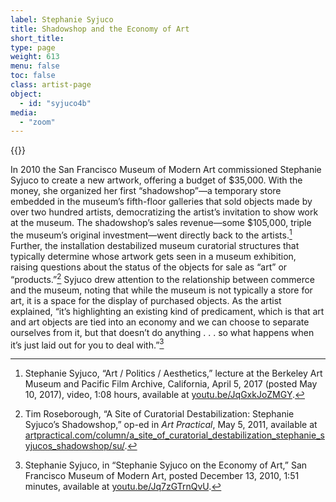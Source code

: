 ```yaml
---
label: Stephanie Syjuco
title: Shadowshop and the Economy of Art
short_title:
type: page
weight: 613
menu: false
toc: false
class: artist-page
object:
  - id: "syjuco4b"
media:
  - "zoom"
---
```

{{<q-figure id="syjuco4b">}}

In 2010 the San Francisco Museum of Modern Art commissioned Stephanie Syjuco to create a new artwork, offering a budget of \$35,000. With the money, she organized her first “shadowshop”—a temporary store embedded in the museum’s fifth-floor galleries that sold objects made by over two hundred artists, democratizing the artist’s invitation to show work at the museum. The shadowshop’s sales revenue—some \$105,000, triple the museum’s original investment—went directly back to the artists.[^1] Further, the installation destabilized museum curatorial structures that typically determine whose artwork gets seen in a museum exhibition, raising questions about the status of the objects for sale as “art” or “products.”[^2] Syjuco drew attention to the relationship between commerce and the museum, noting that while the museum is not typically a store for art, it is a space for the display of purchased objects. As the artist explained, “it’s highlighting an existing kind of predicament, which is that art and art objects are tied into an economy and we can choose to separate ourselves from it, but that doesn’t do anything . . . so what happens when it’s just laid out for you to deal with.”[^3]

[^1]: Stephanie Syjuco, “Art / Politics / Aesthetics,” lecture at the Berkeley Art Museum and Pacific Film Archive, California, April 5, 2017 (posted May 10, 2017), video, 1:08 hours, available at [youtu.be/JqGxkJoZMGY](https://youtu.be/JqGxkJoZMGY).

[^2]: Tim Roseborough, “A Site of Curatorial Destabilization: Stephanie Syjuco’s Shadowshop,” op-ed in *Art Practical*, May 5, 2011, available at [artpractical.com/column/a\_site\_of\_curatorial\_destabilization\_stephanie\_syjucos\_shadowshop/su/](https://www.artpractical.com/column/a\_site\_of\_curatorial\_destabilization\_stephanie\_syjucos\_shadowshop/su/).

[^3]: Stephanie Syjuco, in “Stephanie Syjuco on the Economy of Art,” San Francisco Museum of Modern Art, posted December 13, 2010, 1:51 minutes, available at [youtu.be/Jq7zGTrnQvU](https://youtu.be/Jq7zGTrnQvU).
